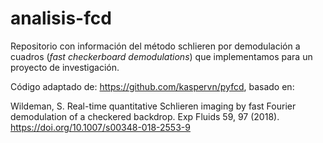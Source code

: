 # analisis-fcd

Repositorio con información del método schlieren por demodulación a cuadros (_fast checkerboard demodulations_) que implementamos para un proyecto de investigación.  

Código adaptado de: https://github.com/kaspervn/pyfcd, basado en: 

Wildeman, S. Real-time quantitative Schlieren imaging by fast Fourier demodulation of a checkered backdrop. Exp Fluids 59, 97 (2018). https://doi.org/10.1007/s00348-018-2553-9
